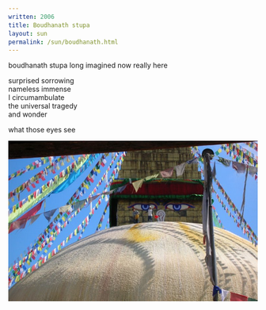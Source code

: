 ```yaml
---
written: 2006
title: Boudhanath stupa
layout: sun
permalink: /sun/boudhanath.html
---
```


<div class="poem">
boudhanath stupa  
long imagined  
now really here
 
surprised sorrowing  
nameless immense  
I circumambulate  
the universal tragedy  
and wonder
 
what those eyes see
</div>

!["Boudhanath, Katmandu"](/assets/images/pilg1/boudhanath.jpg "Boudhanath, Katmandu")
